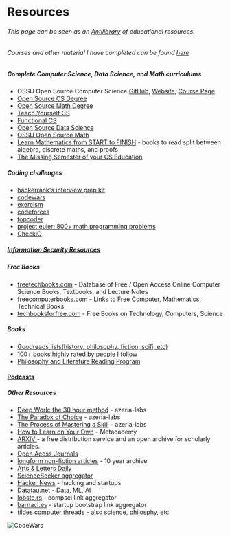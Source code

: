 # Resources 
###### This page can be seen as an [Antilibrary](https://fs.blog/the-antilibrary/) of educational resources.

######  Courses and other material I have completed can be found [here](http://jackwatt.com/complete)

##### Complete Computer Science, Data Science, and Math curriculums

* OSSU Open Source Computer Science [GitHub](https://github.com/ossu/computer-science), [Website](https://ossu.firebaseapp.com/#/), [Course Page](https://ossu.thinkific.com/courses/computer-science-v7)
* [Open Source CS Degree](https://github.com/mvillaloboz/open-source-cs-degree)
* [Open Source Math Degree](https://github.com/shanirivers/open-source-mathematics-degree)
* [Teach Yourself CS](https://teachyourselfcs.com/)
* [Functional CS](https://functionalcs.github.io/curriculum/)
* [Open Source Data Science](https://github.com/datasciencemasters/go)
* [OSSU Open Source Math](https://github.com/ossu/math)
* [Learn Mathematics from START to FINISH](https://www.youtube.com/watch?v=didXE0HkSC8) - books to read split between algebra, discrete maths, and proofs
* [The Missing Semester of your CS Education](https://missing.csail.mit.edu/)


##### Coding challenges

* [hackerrank's interview prep kit](https://www.hackerrank.com/interview/interview-preparation-kit)
* [codewars](https://www.codewars.com)
* [exercism](https://exercism.org/tracks)
* [codeforces](https://codeforces.com)
* [topcoder](https://www.topcoder.com)
* [project euler: 800+ math programming problems](https://projecteuler.net/archives)
* [CheckiO](https://checkio.org)

##### [Information Security Resources](http://jackwatt.com/infosec)

##### Free Books

* [freetechbooks.com](http://www.freetechbooks.com) - Database of Free / Open Access Online Computer Science Books, Textbooks, and Lecture Notes
* [freecomputerbooks.com](https://freecomputerbooks.com/) - Links to Free Computer, Mathematics, Technical Books
* [techbooksforfree.com](https://techbooksforfree.com/) - Free Books on Technology, Computers, Science

##### Books
  
* [Goodreads lists(history, philosophy, fiction, scifi, etc)](http://jackwatt.com/books)
* [100+ books highly rated by people I follow](http://jackwatt.com/2023reading)
* [Philosophy and Literature Reading Program](http://jackwatt.com/lit)

#### [Podcasts](http://jackwatt.com/podcasts)

##### Other Resources

* [Deep Work: the 30 hour method](https://azeria-labs.com/the-importance-of-deep-work-the-30-hour-method-for-learning-a-new-skill/) - azeria-labs
* [The Paradox of Choice](https://azeria-labs.com/paradox-of-choice/) - azeria-labs
* [The Process of Mastering a Skill](https://azeria-labs.com/the-process-of-mastering-a-skill/) - azeria-labs
* [How to Learn on Your Own](https://metacademy.org/roadmaps/rgrosse/learn_on_your_own) - Metacademy
* [ARXIV ](https://arxiv.org/) -  a free distribution service and an open archive for scholarly articles.
* [Open Acess Journals](https://www.doaj.org)
* [longform non-fiction articles](https://longform.org) - 10 year archive
* [Arts & Letters Daily](https://www.aldaily.com/)
* [ScienceSeeker aggregator](http://www.scienceseeker.org/)
* [Hacker News](https://news.ycombinator.com/) - hacking and startups
* [Datatau.net](https://datatau.net) - Data, ML, AI
* [lobste.rs](https://lobste.rs) - compsci link aggregator
* [barnacl.es](https://barnacl.es/) - startup bootstrap link aggregator
* [tildes computer threads](https://tildes.net/groups) - also science, philosphy, etc

<script src="https://tryhackme.com/badge/60767"></script>
 
<script src="https://www.hackthebox.eu/badge/189855"></script>
 
![CodeWars](https://www.codewars.com/users/watt_/badges/small)
